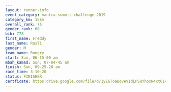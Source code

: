 ```yaml
---
layout: runner-info 
event_category: mantra-summit-challenge-2019 
category_km: 15km 
overall_rank: 75
gender_rank: 60
bib: 778
first_name: Freddy
last_name: Rusli
gender: M
team_name: Rungry
start: Sun, 06-15-00 am
mbah_kamad: Sun, 07-04-45 am
finish: Sun, 09-25-20 am
race_time: 3-10-20
status: FINISHER
certficate: https:drive.google.com/file/d/1yE6ToaBoveVIdLPS8YhoxN4xt6148Xna/view?usp=sharing
---
```

